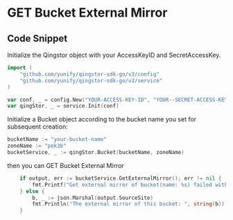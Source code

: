 # GET Bucket External Mirror

## Code Snippet

Initialize the Qingstor object with your AccessKeyID and SecretAccessKey.

```go
import (
	"github.com/yunify/qingstor-sdk-go/v3/config"
	"github.com/yunify/qingstor-sdk-go/v3/service"
)

var conf, _ = config.New("YOUR-ACCESS-KEY-ID", "YOUR--SECRET-ACCESS-KEY")
var qingStor, _ = service.Init(conf)
```

Initialize a Bucket object according to the bucket name you set for subsequent creation:

```go
bucketName := "your-bucket-name"
zoneName := "pek3b"
bucketService, _ := qingStor.Bucket(bucketName, zoneName)
```

then you can GET Bucket External Mirror

```go
	if output, err := bucketService.GetExternalMirror(); err != nil {
		fmt.Printf("Get external mirror of bucket(name: %s) failed with given error: %s\n", bucketName, err)
	} else {
		b, _ := json.Marshal(output.SourceSite)
		fmt.Println("The external mirror of this bucket: ", string(b))
	}
```